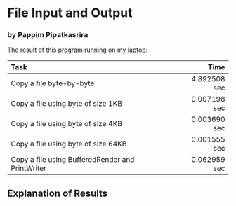# File Input and Output
### by Pappim Pipatkasrira

The result of this program running on my laptop:

|Task                                             |Time         |
|:------------------------------------------------|------------:|
|Copy a file byte-by-byte                         |4.892508 sec |
|Copy a file using byte of size 1KB               |0.007198 sec |
|Copy a file using byte of size 4KB               |0.003690 sec |
|Copy a file using byte of size 64KB              |0.001555 sec |
|Copy a file using BufferedRender and PrintWriter |0.062959 sec |

## Explanation of Results
